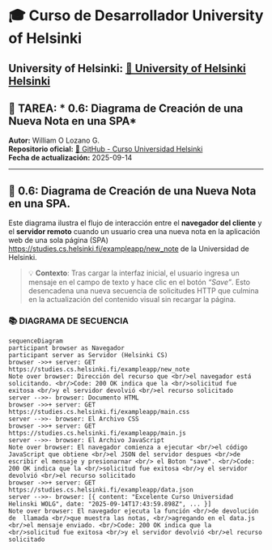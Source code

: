 # 🎓 Curso de Desarrollador University of Helsinki

**University of Helsinki:** [🔗 University of Helsinki Helsinki](https://www.helsinki.fi/en)
---

## 📄 TAREA: * 0.6: Diagrama de Creación de una Nueva Nota en una SPA*

**Autor:** William O Lozano G.  
**Repositorio oficial:** [🔗 GitHub - Curso Universidad Helsinki](https://github.com/wolg67/CursoUniversidadHelsinki.git)  
**Fecha de actualización:** 2025-09-14  

---

## 📒  0.6: Diagrama de Creación de una Nueva Nota en una SPA.

Este diagrama ilustra el flujo de interacción entre el **navegador del cliente** y el **servidor remoto** cuando un usuario crea una nueva nota en la aplicación web de una sola página (SPA) https://studies.cs.helsinki.fi/exampleapp/new_note de la Universidad de Helsinki. 

> 💡 **Contexto**: Tras cargar la interfaz inicial, el usuario ingresa un mensaje en el campo de texto y hace clic en el botón *“Save”*. Esto desencadena una nueva secuencia de solicitudes HTTP que culmina en la actualización del contenido visual sin recargar la página.

### 📚 DIAGRAMA DE SECUENCIA

```mermaid
sequenceDiagram
participant browser as Navegador
participant server as Servidor (Helsinki CS)
browser ->>+ server: GET https://studies.cs.helsinki.fi/exampleapp/new_note
Note over browser: Dirección del recurso que <br/>el navegador está solicitando. <br/>Code: 200 OK indica que la <br/>solicitud fue exitosa <br/>y el servidor devolvió <br/>el recurso solicitado
server -->>- browser: Documento HTML 
browser ->>+ server: GET https://studies.cs.helsinki.fi/exampleapp/main.css
server -->>- browser: El Archivo CSS
browser ->>+ server: GET https://studies.cs.helsinki.fi/exampleapp/main.js
server -->>- browser: El Archivo JavaScript
Note over browser: El navegador comienza a ejecutar <br/>el código JavaScript que obtiene <br/>el JSON del servidor despues <br/>de escribir el mensaje y presionarnar <br/> el Boton "save". <br/>Code: 200 OK indica que la <br/>solicitud fue exitosa <br/>y el servidor devolvió <br/>el recurso solicitado
browser ->>+ server: GET https://studies.cs.helsinki.fi/exampleapp/data.json
server -->>- browser: [{ content: "Excelente Curso Universidad Helinski WOLG", date: "2025-09-14T17:43:59.898Z", ... }]
Note over browser: El navegador ejecuta la función <br/>de devolución de  llamada <br/>que muestra las notas, <br/>agregando en el data.js <br/>el mensaje enviado. <br/>Code: 200 OK indica que la <br/>solicitud fue exitosa <br/>y el servidor devolvió <br/>el recurso solicitado
```

